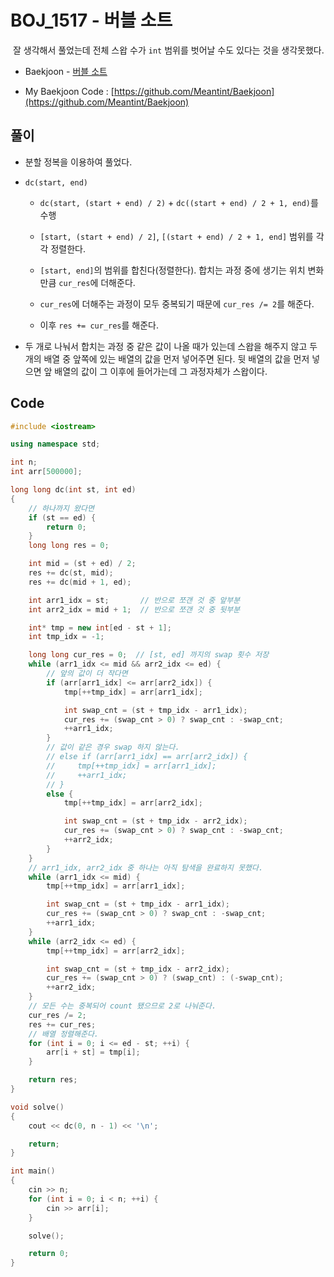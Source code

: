 # BOJ_1517 - 버블 소트

&nbsp;잘 생각해서 풀었는데 전체 스왑 수가 `int` 범위를 벗어날 수도 있다는 것을 생각못했다.

- Baekjoon - [버블 소트](https://www.acmicpc.net/problem/1517)

- My Baekjoon Code : [https://github.com/Meantint/Baekjoon](https://github.com/Meantint/Baekjoon)

## 풀이

- 분할 정복을 이용하여 풀었다.

- `dc(start, end)`

  - `dc(start, (start + end) / 2)` + `dc((start + end) / 2 + 1, end)`를 수행

  - `[start, (start + end) / 2]`, `[(start + end) / 2 + 1, end]` 범위를 각각 정렬한다.

  - `[start, end]`의 범위를 합친다(정렬한다). 합치는 과정 중에 생기는 위치 변화만큼 `cur_res`에 더해준다.

  - `cur_res`에 더해주는 과정이 모두 중복되기 때문에 `cur_res /= 2`를 해준다.

  - 이후 `res += cur_res`를 해준다.

- 두 개로 나눠서 합치는 과정 중 같은 값이 나올 때가 있는데 스왑을 해주지 않고 두 개의 배열 중 앞쪽에 있는 배열의 값을 먼저 넣어주면 된다. 뒷 배열의 값을 먼저 넣으면 앞 배열의 값이 그 이후에 들어가는데 그 과정자체가 스왑이다.

## Code

```cpp
#include <iostream>

using namespace std;

int n;
int arr[500000];

long long dc(int st, int ed)
{
    // 하나까지 왔다면
    if (st == ed) {
        return 0;
    }
    long long res = 0;

    int mid = (st + ed) / 2;
    res += dc(st, mid);
    res += dc(mid + 1, ed);

    int arr1_idx = st;       // 반으로 쪼갠 것 중 앞부분
    int arr2_idx = mid + 1;  // 반으로 쪼갠 것 중 뒷부분

    int* tmp = new int[ed - st + 1];
    int tmp_idx = -1;

    long long cur_res = 0;  // [st, ed] 까지의 swap 횟수 저장
    while (arr1_idx <= mid && arr2_idx <= ed) {
        // 앞의 값이 더 작다면
        if (arr[arr1_idx] <= arr[arr2_idx]) {
            tmp[++tmp_idx] = arr[arr1_idx];

            int swap_cnt = (st + tmp_idx - arr1_idx);
            cur_res += (swap_cnt > 0) ? swap_cnt : -swap_cnt;
            ++arr1_idx;
        }
        // 값이 같은 경우 swap 하지 않는다.
        // else if (arr[arr1_idx] == arr[arr2_idx]) {
        //     tmp[++tmp_idx] = arr[arr1_idx];
        //     ++arr1_idx;
        // }
        else {
            tmp[++tmp_idx] = arr[arr2_idx];

            int swap_cnt = (st + tmp_idx - arr2_idx);
            cur_res += (swap_cnt > 0) ? swap_cnt : -swap_cnt;
            ++arr2_idx;
        }
    }
    // arr1_idx, arr2_idx 중 하나는 아직 탐색을 완료하지 못했다.
    while (arr1_idx <= mid) {
        tmp[++tmp_idx] = arr[arr1_idx];

        int swap_cnt = (st + tmp_idx - arr1_idx);
        cur_res += (swap_cnt > 0) ? swap_cnt : -swap_cnt;
        ++arr1_idx;
    }
    while (arr2_idx <= ed) {
        tmp[++tmp_idx] = arr[arr2_idx];

        int swap_cnt = (st + tmp_idx - arr2_idx);
        cur_res += (swap_cnt > 0) ? (swap_cnt) : (-swap_cnt);
        ++arr2_idx;
    }
    // 모든 수는 중복되어 count 됐으므로 2로 나눠준다.
    cur_res /= 2;
    res += cur_res;
    // 배열 정렬해준다.
    for (int i = 0; i <= ed - st; ++i) {
        arr[i + st] = tmp[i];
    }

    return res;
}

void solve()
{
    cout << dc(0, n - 1) << '\n';

    return;
}

int main()
{
    cin >> n;
    for (int i = 0; i < n; ++i) {
        cin >> arr[i];
    }

    solve();

    return 0;
}
```
